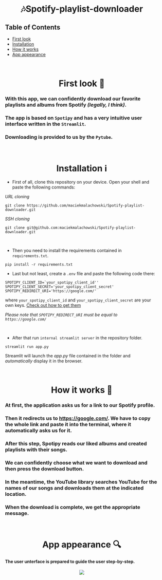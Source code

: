 <h1 align="center">🎶Spotify-playlist-downloader</h1>

## Table of Contents

 - [First look](https://github.com/maciekmalachowski/Spotify-playlist-downloader#first-look)
 - [Installation](https://github.com/maciekmalachowski/Spotify-playlist-downloader#installation)
 - [How it works](https://github.com/maciekmalachowski/Spotify-playlist-downloader#how-it-works)
 - [App appearance](https://github.com/maciekmalachowski/Spotify-playlist-downloader#app-appearance)

<br>
 
<h1 align="center" id="first-look"> First look 👀 </h1>

### With this app, we can confidently download our favorite playlists and albums from Spotify *(legally, I think)*. 
### The app is based on `Spotipy` and has a very intuitive user interface written in the `Streamlit`. 
### Downloading is provided to us by the `Pytube`.

<br>

<h1 align="center" id="installation">Installation ℹ</h1>

- First of all, clone this repository on your device. Open your shell and paste the following commands:

*URL cloning*
```
git clone https://github.com/maciekmalachowski/Spotify-playlist-downloader.git
```
*SSH cloning*
```
git clone git@github.com:maciekmalachowski/Spotify-playlist-downloader.git
```
<br>

- Then you need to install the requirements contained in `requirements.txt`.
```
pip install -r requirements.txt
```
- Last but not least, create a `.env` file and paste the following code there:
```
SPOTIPY_CLIENT_ID=`your_spotipy_client_id''
SPOTIPY_CLIENT_SECRET='your_spotipy_client_secret'
SPOTIPY_REDIRECT_URI='https://google.com/'
```
where `your_spotipy_client_id` and `your_spotipy_client_secret` are your own keys. [Check out how to get them](https://developer.spotify.com/documentation/web-api/concepts/apps)

*Please note that `SPOTIPY_REDIRECT_URI` must be equal to `https://google.com/`*

<br>

- After that run `internal streamlit server` in the repository folder.
```
streamlit run app.py
```
Streamlit will launch the *app.py* file contained in the folder and *automatically* display it in the browser. 

<br>

<h1 align="center" id="how-it-works">How it works 🤔</h1>

### At first, the application asks us for a link to our Spotify profile. 
### Then it redirects us to https://google.com/. We have to copy the whole link and paste it into the terminal, where it automatically asks us for it. 
### After this step, Spotipy reads our liked albums and created playlists with their songs. 
### We can confidently choose what we want to download and then press the download button. 
### In the meantime, the YouTube library searches YouTube for the names of our songs and downloads them at the indicated location. 
### When the download is complete, we get the appropriate message.

<br>

<h1 align="center" id="app-appearance"> App appearance 🔍</h1>

#### The user unterface is prepared to guide the user step-by-step.

<p align="center"><img src="media/appearance.png"></p>



